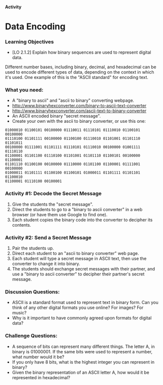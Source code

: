 #### Activity
# Data Encoding
 
### Learning Objectives
* [LO 2.1.2] Explain how binary sequences are used to represent digital data.
 
Different number bases, including binary, decimal, and hexadecimal can be used to encode different types of data, depending on the context in which it's used. One example of this is the "ASCII standard" for encoding text. 
 
### What you need:
 
- A "binary to ascii" and "ascii to binary" converting webpage.
 - http://www.binaryhexconverter.com/binary-to-ascii-text-converter
 - http://www.binaryhexconverter.com/ascii-text-to-binary-converter
- An ASCII encoded binary "secret message". 
 - Create your own with the ascii to binary converter, or use this one:
```
01000010 01100101 00100000 01110011 01110101 01110010 01100101 00100000
01110100 01101111 00100000 01100100 01110010 01101001 01101110 01101011
00100000 01111001 01101111 01110101 01110010 00100000 01001111 01110110
01100001 01101100 01110100 01101001 01101110 01100101 00100000 01100001
01101110 01100100 00100000 01110000 01101100 01100001 01111001 00100000
01000011 01101111 01100100 01100101 01000011 01101111 01101101 01100010
01100001 01110100 00100001
```
 
### Activity #1: Decode the Secret Message
 
1. Give the students the "secret message".
2. Direct the students to go to a "binary to ascii converter" in a web browser (or have them use Google to find one).
3. Each student copies the binary code into the converter to decipher its contents.
 
### Activity #2: Send a Secret Message
 
1. Pair the students up.
2. Direct each student to an "ascii to binary converter" web page.
3. Each student will type a secret message in ASCII text, then use the converter to change it into binary.
4. The students should exchange secret messages with their partner, and use a "binary to ascii converter" to decipher their partner's secret message.
	

### Discussion Questions:
- ASCII is a standard format used to represent text in binary form. Can you think of any other digital formats you use online? For images? For music?
- Why is it important to have commonly agreed upon formats for digital data?

### Challenge Questions: 
- A sequence of bits can represent many different things. The letter A, in binary is 01000001. If the same bits were used to represent a number, what number would it be?
- If you only have 8 bits, what is the highest integer you can represent in binary?
- Given the binary representation of an ASCII letter A, how would it be represented in hexadecimal?
